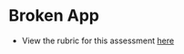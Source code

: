 # Broken App

- View the rubric for this assessment [here](https://storage.googleapis.com/hatchways.appspot.com/employers/springboard/student_rubrics/Broken%20App%20-%20Student%20Guide.pdf)
